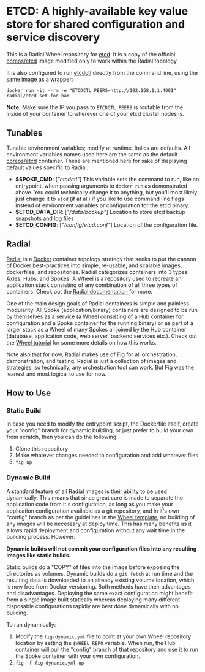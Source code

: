 # ETCD: A highly-available key value store for shared configuration and service discovery

This is a Radial Wheel repository for [etcd][etcd]. It is a copy of the official
[coreos/etcd][etcd-image] image modified only to
work within the Radial topology.

It is also configured to run [etcdctl][etcdctl] directly from the command line, using the
same image as a wrapper:

`docker run -it --rm -e "ETCDCTL_PEERS=http://192.168.1.1:4001" radial/etcd set foo
bar`

**Note:** Make sure the IP you pass to `ETCDCTL_PEERS` is routable from the _inside_ of
your container to wherever one of your etcd cluster nodes is. 

[etcd]: https://github.com/coreos/etcd
[etcdctl]: https://github.com/coreos/etcdctl
[etcd-image]: https://registry.hub.docker.com/u/coreos/etcd

## Tunables

Tunable environment variables; modify at runtime. Italics are defaults. All
environment variables names used here are the same as the default
[coreos/etcd][etcd-image] container. These are mentioned here for sake of
displaying default values specific to Radial.

  - **$SPOKE_CMD**: [_"etcdctl"_] This variable sets the command to run, like an
    entrypoint, when passing arguments to `docker run` as demonstrated
    above. You could technically change it to anything, but you'll most likely
    just change it to `etcd` (if at all) if you like to use command line flags
    instead of environment variables or configuration for the etcd binary.
  - **$ETCD_DATA_DIR**: [_"/data/backup"_] Location to store etcd backup
    snapshots and log files
  - **$ETCD_CONFIG**: [_"/config/etcd.conf"_] Location of the configuration
    file.

## Radial

[Radial][radial] is a [Docker][docker] container topology strategy that
seeks to put the cannon of Docker best-practices into simple, re-usable, and
scalable images, dockerfiles, and repositories. Radial categorizes containers
into 3 types: Axles, Hubs, and Spokes. A Wheel is a repository used to recreate
an application stack consisting of any combination of all three types of
containers. Check out the [Radial documentation][radialdocs] for more.

One of the main design goals of Radial containers is simple and painless
modularity. All Spoke (application/binary) containers are designed to be run by
themselves as a service (a Wheel consisting of a Hub container for configuration
and a Spoke container for the running binary) or as part of a larger stack as a
Wheel of many Spokes all joined by the Hub container (database, application
code, web server, backend services etc.). Check out the [Wheel
tutorial][wheel-template] for some more details on how this works.

Note also that for now, Radial makes use of [Fig][fig] for all orchestration,
demonstration, and testing. Radial is just a collection of images and
strategies, so technically, any orchestration tool can work. But Fig was the
leanest and most logical to use for now. 

[wheel-template]: https://github.com/radial/template-wheel
[fig]: http://www.fig.sh
[docker]: http://docker.io/
[radial]: https://github.com/radial
[radialdocs]: http://radial.viewdocs.io/docs

## How to Use
### Static Build

In case you need to modify the entrypoint script, the Dockerfile itself, create
your "config" branch for dynamic building, or just prefer to build your own from
scratch, then you can do the following:

1. Clone this repository
2. Make whatever changes needed to configuration and add whatever files
3. `fig up`

### Dynamic Build

A standard feature of all Radial images is their ability to be used dynamically.
This means that since great care is made to separate the application code from
it's configuration, as long as you make your application configuration available
as a git repository, and in it's own "config" branch as per the guidelines in
the [Wheel template][wheel-template], no building of any images will be
necessary at deploy time. This has many benefits as it allows rapid deployment
and configuration without any wait time in the building process. However:

**Dynamic builds will not commit your configuration files into any
resulting images like static builds.**

Static builds do a "COPY" of files into the image before exposing the
directories as volumes. Dynamic builds do a `git fetch` at run time and the
resulting data is downloaded to an already existing volume location, which is
now free from Docker versioning. Both methods have their advantages and
disadvantages. Deploying the same exact configuration might benefit from a
single image built statically whereas deploying many different disposable 
configurations rapidly are best done dynamically with no building.

To run dynamically:

1. Modify the `fig-dynamic.yml` file to point at your own Wheel repository
   location by setting the `$WHEEL_REPO` variable. When run, the Hub container
   will pull the "config" branch of that repository and use it to run the Spoke
   container with your own configuration.
3. `fig -f fig-dynamic.yml up`
